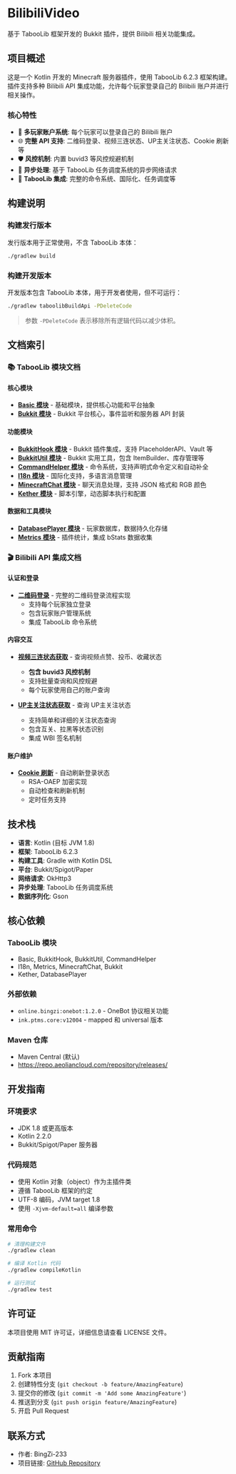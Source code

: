 # BilibiliVideo

基于 TabooLib 框架开发的 Bukkit 插件，提供 Bilibili 相关功能集成。

## 项目概述

这是一个 Kotlin 开发的 Minecraft 服务器插件，使用 TabooLib 6.2.3 框架构建。插件支持多种 Bilibili API 集成功能，允许每个玩家登录自己的 Bilibili 账户并进行相关操作。

### 核心特性

- 🔐 **多玩家账户系统**: 每个玩家可以登录自己的 Bilibili 账户
- 🌐 **完整 API 支持**: 二维码登录、视频三连状态、UP主关注状态、Cookie 刷新等
- 🛡️ **风控机制**: 内置 buvid3 等风控规避机制
- 🚀 **异步处理**: 基于 TabooLib 任务调度系统的异步网络请求
- 🎯 **TabooLib 集成**: 完整的命令系统、国际化、任务调度等

## 构建说明

### 构建发行版本

发行版本用于正常使用，不含 TabooLib 本体：

```bash
./gradlew build
```

### 构建开发版本

开发版本包含 TabooLib 本体，用于开发者使用，但不可运行：

```bash
./gradlew taboolibBuildApi -PDeleteCode
```

> 参数 `-PDeleteCode` 表示移除所有逻辑代码以减少体积。

## 文档索引

### 📚 TabooLib 模块文档

#### 核心模块
- **[Basic 模块](docs/Basic.md)** - 基础模块，提供核心功能和平台抽象
- **[Bukkit 模块](docs/Bukkit.md)** - Bukkit 平台核心，事件监听和服务器 API 封装

#### 功能模块
- **[BukkitHook 模块](docs/BukkitHook.md)** - Bukkit 插件集成，支持 PlaceholderAPI、Vault 等
- **[BukkitUtil 模块](docs/BukkitUtil.md)** - Bukkit 实用工具，包含 ItemBuilder、库存管理等
- **[CommandHelper 模块](docs/CommandHelper.md)** - 命令系统，支持声明式命令定义和自动补全
- **[I18n 模块](docs/I18n.md)** - 国际化支持，多语言消息管理
- **[MinecraftChat 模块](docs/MinecraftChat.md)** - 聊天消息处理，支持 JSON 格式和 RGB 颜色
- **[Kether 模块](docs/Kether.md)** - 脚本引擎，动态脚本执行和配置

#### 数据和工具模块
- **[DatabasePlayer 模块](docs/DatabasePlayer.md)** - 玩家数据库，数据持久化存储
- **[Metrics 模块](docs/Metrics.md)** - 插件统计，集成 bStats 数据收集

### 🎬 Bilibili API 集成文档

#### 认证和登录
- **[二维码登录](docs/bilibili-API-collect/QrCodeLogin.md)** - 完整的二维码登录流程实现
  - 支持每个玩家独立登录
  - 包含玩家账户管理系统
  - 集成 TabooLib 命令系统

#### 内容交互
- **[视频三连状态获取](docs/bilibili-API-collect/VideoTripleStatus.md)** - 查询视频点赞、投币、收藏状态
  - **包含 buvid3 风控机制**
  - 支持批量查询和风控规避
  - 每个玩家使用自己的账户查询

- **[UP主关注状态获取](docs/bilibili-API-collect/UpFollowStatus.md)** - 查询 UP主关注状态
  - 支持简单和详细的关注状态查询
  - 包含互关、拉黑等状态识别
  - 集成 WBI 签名机制

#### 账户维护
- **[Cookie 刷新](docs/bilibili-API-collect/CookieRefresh.md)** - 自动刷新登录状态
  - RSA-OAEP 加密实现
  - 自动检查和刷新机制
  - 定时任务支持

## 技术栈

- **语言**: Kotlin (目标 JVM 1.8)
- **框架**: TabooLib 6.2.3
- **构建工具**: Gradle with Kotlin DSL
- **平台**: Bukkit/Spigot/Paper
- **网络请求**: OkHttp3
- **异步处理**: TabooLib 任务调度系统
- **数据序列化**: Gson

## 核心依赖

### TabooLib 模块
- Basic, BukkitHook, BukkitUtil, CommandHelper
- I18n, Metrics, MinecraftChat, Bukkit
- Kether, DatabasePlayer

### 外部依赖
- `online.bingzi:onebot:1.2.0` - OneBot 协议相关功能
- `ink.ptms.core:v12004` - mapped 和 universal 版本

### Maven 仓库
- Maven Central (默认)
- https://repo.aeoliancloud.com/repository/releases/

## 开发指南

### 环境要求
- JDK 1.8 或更高版本
- Kotlin 2.2.0
- Bukkit/Spigot/Paper 服务器

### 代码规范
- 使用 Kotlin 对象（object）作为主插件类
- 遵循 TabooLib 框架的约定
- UTF-8 编码，JVM target 1.8
- 使用 `-Xjvm-default=all` 编译参数

### 常用命令
```bash
# 清理构建文件
./gradlew clean

# 编译 Kotlin 代码  
./gradlew compileKotlin

# 运行测试
./gradlew test
```

## 许可证

本项目使用 MIT 许可证，详细信息请查看 LICENSE 文件。

## 贡献指南

1. Fork 本项目
2. 创建特性分支 (`git checkout -b feature/AmazingFeature`)
3. 提交你的修改 (`git commit -m 'Add some AmazingFeature'`)
4. 推送到分支 (`git push origin feature/AmazingFeature`)
5. 开启 Pull Request

## 联系方式

- 作者: BingZi-233
- 项目链接: [GitHub Repository](https://github.com/BingZi-233/BilibiliVideo)